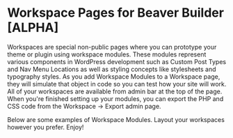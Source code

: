 # Workspace Pages for Beaver Builder [ALPHA]

Workspaces are special non-public pages where you can prototype your theme or plugin using workspace modules. These modules represent various components in WordPress development such as Custom Post Types and Nav Menu Locations as well as styling concepts like stylesheets and typography styles. As you add Workspace Modules to a Workspace page, they will simulate that object in code so you can test how your site will work. All of your workspaces are available from admin bar at the top of the page. When you're finished setting up your modules, you can export the PHP and CSS code from the Workspace -> Export admin page.

Below are some examples of Workspace Modules. Layout your workspaces however you prefer. Enjoy!
